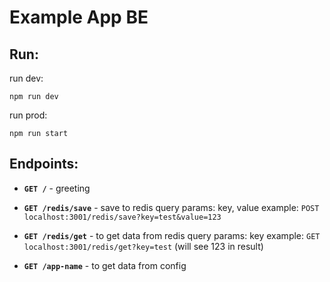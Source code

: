 # Example App BE

## Run:

run dev:

`npm run dev`

run prod:

`npm run start`

## Endpoints:

- **`GET /`** - greeting

- **`GET /redis/save`** - save to redis
query params: key, value
example: `POST localhost:3001/redis/save?key=test&value=123`

- **`GET /redis/get`** - to get data from redis
query params: key
example: `GET localhost:3001/redis/get?key=test` (will see 123 in result)

- **`GET /app-name`** - to get data from config
